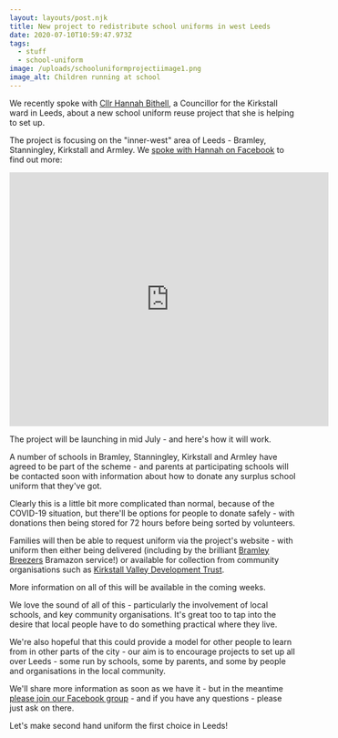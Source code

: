 ```yaml
---
layout: layouts/post.njk
title: New project to redistribute school uniforms in west Leeds
date: 2020-07-10T10:59:47.973Z
tags:
  - stuff
  - school-uniform
image: /uploads/schooluniformprojectiimage1.png
image_alt: Children running at school
---
```


We recently spoke with [Cllr Hannah Bithell](https://twitter.com/hanbithell), a Councillor for the Kirkstall ward in Leeds, about a new school uniform reuse project that she is helping to set up.

The project is focusing on the "inner-west" area of Leeds - Bramley, Stanningley, Kirkstall and Armley. We [spoke with Hannah on Facebook](https://www.facebook.com/zerowasteleeds/videos/272234837210976/?__xts__[0]=68.ARD8OE2W_uOs0wm4EqXrTv8a6XMv17IkbbMPQiwafiPiagYZguqudF34zjFiM18l5NHNNQYYiTHu4ASUR7aDqS4Fq1ddxRp_-Iw80TQ246c23hkthYt1tfzfs7TWylNPoS5RLpwyrkGM-rRRwaXYSr1DMkvjzkSCHYhwCbZ7eCAwGd6DXSgLGIlecODfm17lrqF3AdRfvHXvNgbcq8IPbi5MDt29fkkqZ-vz2TZXjuA5p3IeB2qEAHvKd1me80rsJ2oQtklvrn22OBytIebtD-zQcgxsx-7VscNM6MhhDXOL9U_NevvCGp2AnSJncVF3bgAnqZM-JbMXjNHOStWWaPXbeunKmaDGXo0&__tn__=-R) to find out more:

<iframe src="https://www.facebook.com/plugins/video.php?href=https%3A%2F%2Fwww.facebook.com%2Fzerowasteleeds%2Fvideos%2F272234837210976%2F&show_text=1&width=560" width="560" height="446" style="border:none;overflow:hidden" scrolling="no" frameborder="0" allowTransparency="true" allow="encrypted-media" allowFullScreen="true"></iframe>

The project will be launching in mid July - and here's how it will work.

A number of schools in Bramley, Stanningley, Kirkstall and Armley have agreed to be part of the scheme - and parents at participating schools will be contacted soon with information about how to donate any surplus school uniform that they've got.

Clearly this is a little bit more complicated than normal, because of the COVID-19 situation, but there'll be options for people to donate safely - with donations then being stored for 72 hours before being sorted by volunteers.

Families will then be able to request uniform via the project's website - with uniform then either being delivered (including by the brilliant [Bramley Breezers](https://twitter.com/bramleybreezers) Bramazon service!) or available for collection from community organisations such as [Kirkstall Valley Development Trust](https://www.kvdt.org.uk/).

More information on all of this will be available in the coming weeks.

We love the sound of all of this - particularly the involvement of local schools, and key community organisations. It's great too to tap into the desire that local people have to do something practical where they live.

We're also hopeful that this could provide a model for other people to learn from in other parts of the city - our aim is to encourage projects to set up all over Leeds - some run by schools, some by parents, and some by people and organisations in the local community.

We'll share more information as soon as we have it - but in the meantime [please join our Facebook group](https://www.facebook.com/groups/603050533660854/?source_id=215809088977622) - and if you have any questions - please just ask on there.

Let's make second hand uniform the first choice in Leeds!
